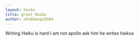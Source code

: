 ```yaml
---
layout: haiku
title: great Haiku
author: shubhangi0304
---
```


Writing Haiku is hard
I am not apollo
ask him
he writes haikus